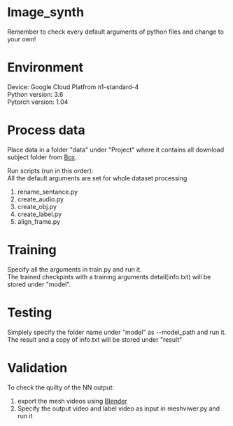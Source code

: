 # Image_synth
Remember to check every default arguments of python files and change to your own!

# Environment
Device: Google Cloud Platfrom n1-standard-4  
Python version: 3.6  
Pytorch version: 1.04  

# Process data
Place data in a folder "data" under "Project" where it contains all download subject folder from [Box](https://sfsu.app.box.com/s/v1xq5ioc9blzhhxi38e14mmkyparza70).

Run scripts (run in this order):  
All the default arguments are set for whole dataset processing  
1. rename_sentance.py  
2. create_audio.py  
3. create_obj.py  
4. create_label.py  
5. align_frame.py  

# Training 
Specify all the arguments in train.py and run it.  
The trained checkpints with a training arguments detail(info.txt) will be stored under "model".  

# Testing
Simplely specify the folder name under "model" as --model_path and run it.  
The result and a copy of info.txt will be stored under "result"  

# Validation
To check the quilty of the NN output:  
1. export the mesh videos using [Blender](https://www.blender.org/)  
2. Specify the output video and label video as input in meshviwer.py and run it  
